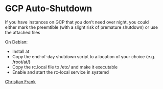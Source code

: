 # GCP Auto-Shutdown

If you have instances on GCP that you don't need over night, you could either mark
the preemtible (with a slight risk of premature shutdown) or use the attached files

On Debian:
* Install at 
* Copy the end-of-day shutdown script to a location of your choice (e.g. /root/at/)
* Copy the rc.local file to /etc/ and make it executable
* Enable and start the rc-local service in systemd

[Christian Frank](http://www.chfrank.net/)
